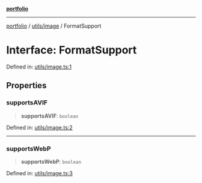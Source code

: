 [**portfolio**](../../../README.md)

***

[portfolio](../../../modules.md) / [utils/image](../README.md) / FormatSupport

# Interface: FormatSupport

Defined in: [utils/image.ts:1](https://github.com/tnorlund/Portfolio/blob/9c9698a46edd2af80f8449d49e1036b62ece5d10/portfolio/utils/image.ts#L1)

## Properties

### supportsAVIF

> **supportsAVIF**: `boolean`

Defined in: [utils/image.ts:2](https://github.com/tnorlund/Portfolio/blob/9c9698a46edd2af80f8449d49e1036b62ece5d10/portfolio/utils/image.ts#L2)

***

### supportsWebP

> **supportsWebP**: `boolean`

Defined in: [utils/image.ts:3](https://github.com/tnorlund/Portfolio/blob/9c9698a46edd2af80f8449d49e1036b62ece5d10/portfolio/utils/image.ts#L3)
